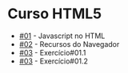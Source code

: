 <h1>Curso HTML5</h1>

<ul>
  <li><a href="https://aleretamero.github.io/onebitcode/js1-logica-de-programacao/01-javascript-no-html/">#01</a> - Javascript no HTML</li>
  <li><a href="https://aleretamero.github.io/onebitcode/js1-logica-de-programacao/02-recursos-do-navegador/">#02</a> - Recursos do Navegador</li>
  <li><a href="https://aleretamero.github.io/onebitcode/js1-logica-de-programacao/03-exercicio-01/ex001/">#03</a> - Exercício#01.1</li>
  <li><a href="https://aleretamero.github.io/onebitcode/js1-logica-de-programacao/03-exercicio-01/ex002/">#03</a> - Exercício#01.2</li>
</ul>
